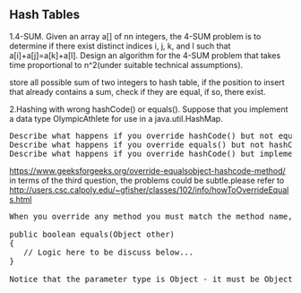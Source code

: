 ## Hash Tables
1.4-SUM. Given an array a[] of nn integers, the 4-SUM problem is to determine if there exist distinct indices i, j, k, and l such that a[i]+a[j]=a[k]+a[l]. Design an algorithm for the 4-SUM problem that takes time proportional to n^2(under suitable technical assumptions).

store all possible sum of two integers to hash table, if the position to insert that already contains a sum, check if they are equal, if so, there exist.

2.Hashing with wrong hashCode() or equals(). Suppose that you implement a data type OlympicAthlete for use in a java.util.HashMap.
<pre>
Describe what happens if you override hashCode() but not equals().
Describe what happens if you override equals() but not hashCode().
Describe what happens if you override hashCode() but implement public boolean equals(OlympicAthlete that) instead of public boolean equals(Object that).
</pre>

https://www.geeksforgeeks.org/override-equalsobject-hashcode-method/
in terms of the third question, the problems could be subtle.please refer to http://users.csc.calpoly.edu/~gfisher/classes/102/info/howToOverrideEquals.html  
<pre>
When you override any method you must match the method name, return type, and parameter types exactly.  For the equals method, it must be this:

public boolean equals(Object other)
{
   // Logic here to be discuss below...
}

Notice that the parameter type is Object - it must be Object or you will have overloaded equals instead of overriding it.  The errors that can occur when you do this are subtle.  Your code will work correctly much of the time but fail some of the time.  This is due to polymorphism and runtime binding of methods.  The affect is that, depending on the type of the parameter being passed to equals, sometimes your equals method will execute and sometimes the one in Object (performing strict reference equality) will be execute which, you recall, performs reference equality not logical equality.
</pre>
